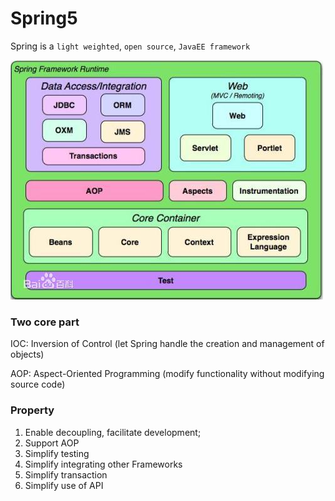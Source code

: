 # Spring5

Spring is a `light weighted`, `open source`, `JavaEE framework`

![springFramework](/Notes/images/springFramework.jfif)

### Two core part

IOC: Inversion of Control (let Spring handle the creation and management of objects)

AOP: Aspect-Oriented Programming (modify functionality without modifying source code)

### Property

1. Enable decoupling, facilitate development;
2. Support AOP
3. Simplify testing
4. Simplify integrating other Frameworks
5. Simplify transaction
6. Simplify use of API
